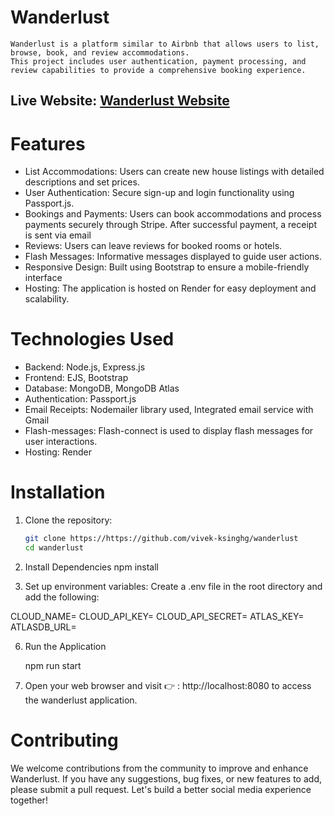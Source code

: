 # Wanderlust

    Wanderlust is a platform similar to Airbnb that allows users to list, browse, book, and review accommodations.
    This project includes user authentication, payment processing, and review capabilities to provide a comprehensive booking experience.

## Live Website: [Wanderlust Website](https://wanderlust-acmk.onrender.com/listings)

# Features
- List Accommodations: Users can create new house listings with detailed descriptions and set prices.
- User Authentication: Secure sign-up and login functionality using Passport.js.
- Bookings and Payments: Users can book accommodations and process payments securely through Stripe. After successful payment, a receipt is sent via email
- Reviews: Users can leave reviews for booked rooms or hotels.
- Flash Messages: Informative messages displayed to guide user actions.
- Responsive Design: Built using Bootstrap to ensure a mobile-friendly interface
- Hosting: The application is hosted on Render for easy deployment and scalability.

# Technologies Used
- Backend: Node.js, Express.js
- Frontend: EJS, Bootstrap
- Database: MongoDB, MongoDB Atlas
- Authentication: Passport.js
- Email Receipts: Nodemailer library used, Integrated email service with Gmail
- Flash-messages: Flash-connect is used to display flash messages for user interactions.
- Hosting: Render

# Installation

1. Clone the repository:
   ```bash
   git clone https://https://github.com/vivek-ksinghg/wanderlust
   cd wanderlust

   
3. Install Dependencies
   npm install

   
5. Set up environment variables: Create a .env file in the root directory and add the following:
   
  CLOUD_NAME=<your cloud name>
  CLOUD_API_KEY=<your secret cloud api key>
  CLOUD_API_SECRET=<your cloud api secret>
  ATLAS_KEY=<your atlas key>
  ATLASDB_URL=<your atlasDB_url>

6. Run the Application

    npm run start

7. Open your web browser and visit 👉 : http://localhost:8080 to access the wanderlust application.

# Contributing

  We welcome contributions from the community to improve and enhance Wanderlust. If you have any suggestions, bug fixes, or new features to add, please submit a pull request. Let's build a better social media       experience together!
          
    
    
      
   
  
  
